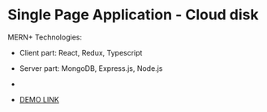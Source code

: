 # Single Page Application - Cloud disk
MERN+
Technologies: 
- Client part: React, Redux, Typescript
- Server part: MongoDB, Express.js, Node.js 
- <br />

- [DEMO LINK](https://react-mern-cloud.herokuapp.com/)
